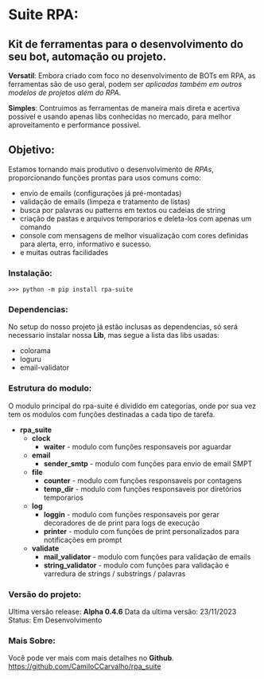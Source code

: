 # Suite RPA: 

## Kit de ferramentas para o desenvolvimento do seu bot, automação ou projeto.

**Versatil**: Embora criado com foco no desenvolvimento de BOTs em RPA, as ferramentas são de uso geral, podem ser *aplicadas também em outros modelos de projetos além do RPA*.

**Simples**: Contruimos as ferramentas de maneira mais direta e acertiva possivel e usando apenas libs conhecidas no mercado, para melhor aproveitamento e performance possivel.

## Objetivo:

Estamos tornando mais produtivo o desenvolvimento de *RPAs*, proporcionando funções prontas para usos comuns como:

- envio de emails (configurações já pré-montadas)
- validação de emails (limpeza e tratamento de listas)
- busca por palavras ou patterns em textos ou cadeias de string
- criação de pastas e arquivos temporarios e deleta-los com apenas um comando
- console com mensagens de melhor visualização com cores definidas para alerta, erro, informativo e sucesso.
- e muitas outras facilidades

### Instalação:
    >>> python -m pip install rpa-suite

### Dependencias:
No setup do nosso projeto já estão inclusas as dependencias, só será necessario instalar nossa **Lib**, mas segue a lista das libs usadas:
- colorama
- loguru
- email-validator
  
### Estrutura do modulo:
O modulo principal do rpa-suite é dividido em categorias, onde por sua vez tem os modulos com funções destinadas a cada tipo de tarefa.
- **rpa_suite**
    - **clock**
        - **waiter** - modulo com funções responsaveis por aguardar
    - **email**
        - **sender_smtp** - modulo com funções para envio de email SMPT 
    - **file**
        - **counter** - modulo com funções responsaveis por contagens
        - **temp_dir** - modulo com funções responsaveis por diretórios temporarios
    - **log**
        - **loggin** - modulo com funções responsaveis por gerar decoradores de de print para logs de execução
        - **printer** - modulo com funções de print personalizados para notificações em prompt
    - **validate**
        - **mail_validator** - modulo com funções para validação de emails
        - **string_validator** - modulo com funções para validação e varredura de strings / substrings / palavras

### Versão do projeto:
Ultima versão release: **Alpha 0.4.6**
Data da ultima versão: 23/11/2023
Status: Em Desenvolvimento

### Mais Sobre:

Você pode ver mais com mais detalhes no **Github**.
https://github.com/CamiloCCarvalho/rpa_suite

